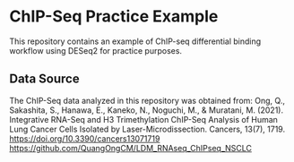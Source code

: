 # ChIP-Seq Practice Example

This repository contains an example of ChIP-seq differential binding workflow using DESeq2 for practice purposes.

## Data Source
The ChIP-Seq data analyzed in this repository was obtained from: 
Ong, Q., Sakashita, S., Hanawa, E., Kaneko, N., Noguchi, M., & Muratani, M. (2021). Integrative RNA-Seq and H3 Trimethylation ChIP-Seq Analysis of Human Lung Cancer Cells Isolated by Laser-Microdissection. Cancers, 13(7), 1719. https://doi.org/10.3390/cancers13071719
https://github.com/QuangOngCM/LDM_RNAseq_ChIPseq_NSCLC





